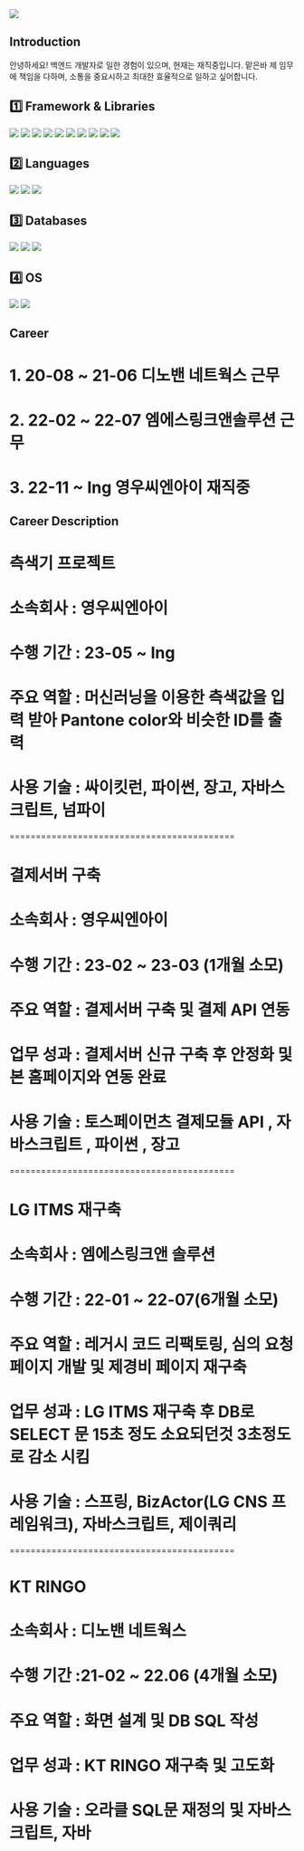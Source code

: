 <img src="https://capsule-render.vercel.app/api?type=slice&color=random&height=200&section=header&text=MCK0819&fontSize=90" />

## Introduction
안녕하세요! 백엔드 개발자로 일한 경험이 있으며, 현재는 재직중입니다.
맡은바 제 임무에 책임을 다하며, 소통을 중요시하고 최대한 효율적으로 일하고 싶어합니다.


## 1️⃣ Framework & Libraries
<img src="https://img.shields.io/badge/Django-092E20?style=flat&logo=Django&logoColor=white"/> <img src="https://img.shields.io/badge/Selenium-43B02A?style=flat&logo=selenium&logoColor=white"/> <img src="https://img.shields.io/badge/Celery-37814A?style=flat&logo=celery&logoColor=white"/> <img src="https://img.shields.io/badge/Numpy-013243?style=flat&logo=numpy&logoColor=white"/>
<img src="https://img.shields.io/badge/Pandas-150458?style=flat&logo=pandas&logoColor=white"/> <img src="https://img.shields.io/badge/Jupyter-F37626?style=flat&logo=jupyter&logoColor=white"/> <img src="https://img.shields.io/badge/Pycharm-000000?style=flat&logo=pycharm&logoColor=white"/>
<img src="https://img.shields.io/badge/Eclipse-2C2255?style=flat&logo=eclipseide&logoColor=white"/> <img src="https://img.shields.io/badge/VSCODE-007ACC?style=flat&logo=visualstudiocode&logoColor=white"/> <img src="https://img.shields.io/badge/Spring-6DB33F?style=flat&logo=Spring&logoColor=white"/>

## 2️⃣ Languages
<img src="https://img.shields.io/badge/Python-3776AB?style=flat&logo=Python&logoColor=white"/> <img src="https://img.shields.io/badge/Java-6DB33F?style=flat&logo=Java&logoColor=white"/> <img src="https://img.shields.io/badge/JavaScript-F7DF1E?style=flat&logo=javascript&logoColor=white"/>

## 3️⃣ Databases
<img src="https://img.shields.io/badge/Mysql-4479A1?style=flat&logo=mysql&logoColor=white"/> <img src="https://img.shields.io/badge/PostgreSQL-4169E1?style=flat&logo=postgresql&logoColor=white"/> <img src="https://img.shields.io/badge/Oracle-F80000?style=flat&logo=oracle&logoColor=white"/>

## 4️⃣ OS
<img src="https://img.shields.io/badge/Windows-0078D6?style=flat&logo=windows10&logoColor=white"/> <img src="https://img.shields.io/badge/MacOS-000000?style=flat&logo=macos&logoColor=white"/>

## Career
# 1. 20-08 ~ 21-06 디노밴 네트웍스 근무
# 2. 22-02 ~ 22-07 엠에스링크앤솔루션 근무
# 3. 22-11 ~ Ing   영우씨엔아이 재직중

## Career Description

# 측색기 프로젝트
# 소속회사 : 영우씨엔아이
# 수행 기간 : 23-05 ~ Ing
# 주요 역할 : 머신러닝을 이용한 측색값을 입력 받아 Pantone color와 비슷한 ID를 출력
# 사용 기술 : 싸이킷런, 파이썬, 장고, 자바스크립트, 넘파이

===========================================

# 결제서버 구축
# 소속회사 : 영우씨엔아이
# 수행 기간 : 23-02 ~ 23-03 (1개월 소모)
# 주요 역할 : 결제서버 구축 및 결제 API 연동
# 업무 성과 : 결제서버 신규 구축 후 안정화 및 본 홈페이지와 연동 완료
# 사용 기술 : 토스페이먼츠 결제모듈 API , 자바스크립트 , 파이썬 , 장고

===========================================
# LG ITMS 재구축
# 소속회사 : 엠에스링크앤 솔루션
# 수행 기간 : 22-01 ~ 22-07(6개월 소모)
# 주요 역할 : 레거시 코드 리팩토링, 심의 요청 페이지 개발 및 제경비 페이지 재구축
# 업무 성과 : LG ITMS 재구축 후 DB로 SELECT 문 15초 정도 소요되던것 3초정도로 감소 시킴
# 사용 기술 : 스프링, BizActor(LG CNS 프레임워크), 자바스크립트, 제이쿼리 

===========================================
# KT RINGO
# 소속회사 : 디노밴 네트웍스
# 수행 기간 :21-02 ~ 22.06 (4개월 소모)
# 주요 역할 : 화면 설계 및 DB SQL 작성
# 업무 성과 : KT RINGO 재구축 및 고도화
# 사용 기술 : 오라클 SQL문 재정의 및 자바스크립트, 자바
